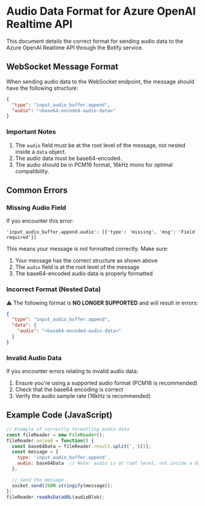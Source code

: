 # Audio Data Format for Azure OpenAI Realtime API

This document details the correct format for sending audio data to the Azure OpenAI Realtime API through the Botify service.

## WebSocket Message Format

When sending audio data to the WebSocket endpoint, the message should have the following structure:

```json
{
  "type": "input_audio_buffer.append",
  "audio": "<base64-encoded-audio-data>"
}
```

### Important Notes

1. The `audio` field must be at the root level of the message, not nested inside a `data` object.
2. The audio data must be base64-encoded.
3. The audio should be in PCM16 format, 16kHz mono for optimal compatibility.

## Common Errors

### Missing Audio Field

If you encounter this error:

```
'input_audio_buffer.append.audio': [{'type': 'missing', 'msg': 'Field required'}]
```

This means your message is not formatted correctly. Make sure:

1. Your message has the correct structure as shown above
2. The `audio` field is at the root level of the message
3. The base64-encoded audio data is properly formatted

### Incorrect Format (Nested Data)

⚠️ The following format is **NO LONGER SUPPORTED** and will result in errors:

```json
{
  "type": "input_audio_buffer.append",
  "data": {
    "audio": "<base64-encoded-audio-data>"
  }
}
```

### Invalid Audio Data

If you encounter errors relating to invalid audio data:

1. Ensure you're using a supported audio format (PCM16 is recommended)
2. Check that the base64 encoding is correct
3. Verify the audio sample rate (16kHz is recommended)

## Example Code (JavaScript)

```javascript
// Example of correctly formatting audio data
const fileReader = new FileReader();
fileReader.onload = function() {
  const base64Data = fileReader.result.split(',')[1];
  const message = {
    type: 'input_audio_buffer.append',
    audio: base64Data  // Note: audio is at root level, not inside a data object
  };

  // Send the message
  socket.send(JSON.stringify(message));
};
fileReader.readAsDataURL(audioBlob);
```
